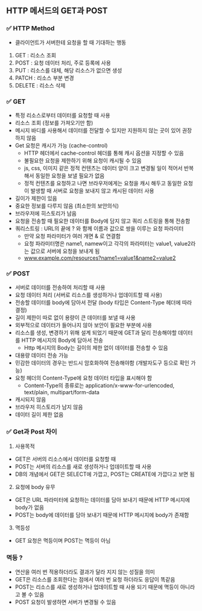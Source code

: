 ## HTTP 메서드의 GET과 POST


### ✅ HTTP Method

- 클라이언트가 서버한테 요청을 할 때 기대하는 행동

1) GET : 리소스 조회
2) POST : 요청 데이터 처리, 주로 등록에 사용
3) PUT : 리소스를 대체, 해당 리소스가 없으면 생성
4) PATCH : 리소스 부분 변경
5) DELETE : 리소스 삭제
   
### ✅ GET

- 특정 리소스로부터 데이터를 요청할 때 사용
- 리소스 조회 (정보를 가져오기만 함)
- 메시지 바디를 사용해서 데이터를 전달할 수 있지만 지원하지 않는 곳이 있어 권장하지 않음
- Get 요청은 캐시가 가능 (cache-control)
    - HTTP 헤더에서 cache-control 헤더를 통해 캐시 옵션을 지정할 수 있음
    - 불필요한 요청을 제한하기 위해 요청이 캐시될 수 있음
    - js, css, 이미지 같은 정적 컨텐츠는 데이터 양이 크고 변경될 일이 적어서 반복해서 동일한 요청을 보낼 필요가 없음
    - 정적 컨텐츠를 요청하고 나면 브라우저에게는 요청을 캐시 해두고 동일한 요청이 발생할 때 서버로 요청을 보내지 않고 캐시된 데이터 사용
- 길이가 제한이 있음
- 중요한 정보를 다루지 않음 (최소한의 보안의식)
- 브라우저에 히스토리가 남음
- 요청을 전송할 때 필요한 데이터를 Body에 담지 않고 쿼리 스트링을 통해 전송함
- 쿼리스트링 : URL의 끝에 ? 와 함께 이름과 값으로 쌍을 이루는 요청 파라미터
    - 만약 요청 파라미터가 여러 개면 & 로 연결함
    - 요청 파라미터명은 name1, namew이고 각각의 파라미터는 value1, value2라는 값으로 서버에 요청을 보내게 됨
    - www.example.com/resources?name1=value1&name2=value2

### ✅ POST

- 서버로 데이터를 전송하여 처리할 때 사용
- 요청 데이터 처리 (서버로 리소스를 생성하거나 업데이트할 때 사용)
- 전송할 데이터를 body에 담아서 전달 (body 타입은 Content-Type 헤더에 따라 결정)
- 길이 제한이 따로 없이 용량이 큰 데이터를 보낼 때 사용
- 외부적으로 데이터가 들어나지 않아 보안이 필요한 부분에 사용
- 리소스를 생성, 변경하기 위해 설계 되었기 때문에 GET과 달리 전송해야할 데이터를 HTTP 메시지의 Body에 담아서 전송
    - Http 메시지의 Body는 길이의 제한 없이 데이터를 전송할 수 있음
- 대용량 데이터 전송 가능
- 민감한 데이터의 경우는 반드시 암호화하여 전송해야함 (개발자도구 등으로 확인 가능)
- 요청 헤더의 Content-Type에 요청 데이터 타입을 표시해야 함
    - Content-Type의 종류로는 application/x-www-for-urlencoded, text/plain, multipart/form-data
- 캐시되지 않음
- 브라우저 히스토리가 남지 않음
- 데이터 길이 제한 없음

### ✅ Get과 Post 차이

1) 사용목적

- GET은 서버의 리소스에서 데이터를 요청할 때
- POST는 서버의 리소스를 새로 생성하거나 업데이트할 때 사용
- DB의 개념에서 GET은 SELECT에 가깝고, POST는 CREATE에 가깝다고 보면 됨

2) 요청에 body 유무

- GET은 URL 파라미터에 요청하는 데이터를 담아 보내기 때문에 HTTP 메시지에 body가 없음
- POST는 body에 데이터를 담아 보내기 때문에 HTTP 메시지에 body가 존재함

3) 멱등성

- GET 요청은 멱등이며 POST는 멱등이 아님

### 멱등 ?

- 연산을 여러 번 적용하더라도 결과가 달라 지지 않는 성질을 의미
- GET은 리소스를 조회한다는 점에서 여러 번 요청 하더라도 응답이 똑같음
- POST는 리소스를 새로 생성하거나 업데이트할 때 사용 되기 때문에 멱등이 아니라고 볼 수 있음
- POST 요청이 발생하면 서버가 변경될 수 있음
